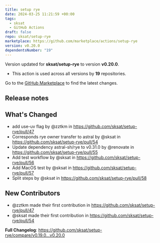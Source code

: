 ```yaml
---
title: setup rye
date: 2024-03-25 11:21:59 +00:00
tags:
  - sksat
  - GitHub Actions
draft: false
repo: sksat/setup-rye
marketplace: https://github.com/marketplace/actions/setup-rye
version: v0.20.0
dependentsNumber: "19"
---
```



Version updated for **sksat/setup-rye** to version **v0.20.0**.
- This action is used across all versions by **19** repositories.

Go to the [GitHub Marketplace](https://github.com/marketplace/actions/setup-rye) to find the latest changes.

## Release notes

## What's Changed
* add use-uv flag by @zztkm in https://github.com/sksat/setup-rye/pull/47
* Corresponds rye owner transfer to astral by @sksat in https://github.com/sksat/setup-rye/pull/54
* Update dependency astral-sh/rye to v0.31.0 by @renovate in https://github.com/sksat/setup-rye/pull/55
* Add test workflow by @sksat in https://github.com/sksat/setup-rye/pull/56
* Add MacOS test by @sksat in https://github.com/sksat/setup-rye/pull/57
* Split steps by @sksat in https://github.com/sksat/setup-rye/pull/58

## New Contributors
* @zztkm made their first contribution in https://github.com/sksat/setup-rye/pull/47
* @sksat made their first contribution in https://github.com/sksat/setup-rye/pull/54

**Full Changelog**: https://github.com/sksat/setup-rye/compare/v0.19.0...v0.20.0
